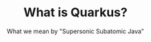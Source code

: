 ---
layout: about
title: What is Quarkus?
subtitle: What we mean by "Supersonic Subatomic Java"
permalink: /about/
---